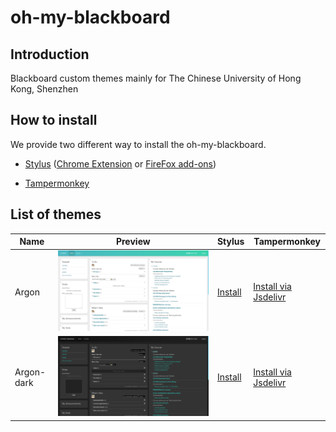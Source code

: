 # oh-my-blackboard
## Introduction

Blackboard custom themes mainly for The Chinese University of Hong Kong, Shenzhen

## How to install

We provide two different way to install the oh-my-blackboard. 

- [Stylus](https://github.com/openstyles/stylus) ([Chrome Extension](https://chrome.google.com/webstore/detail/stylus/clngdbkpkpeebahjckkjfobafhncgmne) or [FireFox add-ons](https://addons.mozilla.org/zh-CN/firefox/addon/styl-us/))

- [Tampermonkey](https://www.tampermonkey.net/)

## List of themes

| Name       | Preview                           | Stylus                                                       | Tampermonkey             |
| ---------- | --------------------------------- | ------------------------------------------------------------ | ------------------------ |
| Argon      | ![](preview-photo/Argon.png)      | [Install](https://userstyles.world/style/12010/oh-my-blackboard-argon-theme) | [Install via Jsdelivr](https://cdn.jsdelivr.net/gh/enderturtleOrz/oh-my-blackboard/Argon/Argon.user.js) |
| Argon-dark | ![](preview-photo/Argon-dark.png) | [Install](https://userstyles.world/style/12011/oh-my-blackboard-argon-dark-theme) | [Install via Jsdelivr](https://cdn.jsdelivr.net/gh/enderturtleOrz/oh-my-blackboard/Argon-dark/Argon-dark.user.js) |

